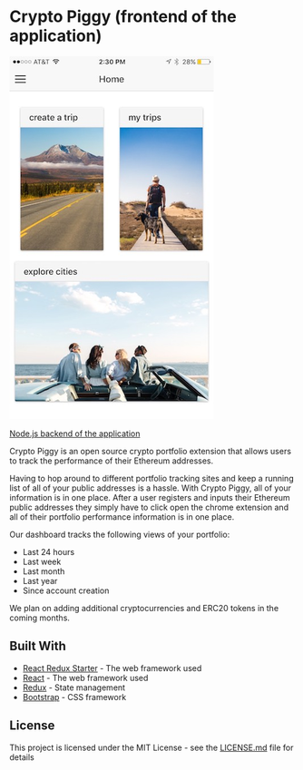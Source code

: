 # Crypto Piggy (frontend of the application)

![screenshot](https://github.com/ith-harvey/destination-travel/blob/master/screenshot.jpeg)

[Node.js backend of the application](https://github.com/ith-harvey/cryptopiggy-backend)

Crypto Piggy is an open source crypto portfolio extension that allows users to track the performance of their Ethereum addresses.

Having to hop around to different portfolio tracking sites and keep a running list of all of your public addresses is a hassle. With Crypto Piggy, all of your information is in one place. After a user registers and inputs their Ethereum public addresses they simply have to click open the chrome extension and all of their portfolio performance information is in one place.

Our dashboard tracks the following views of your portfolio:
 - Last 24 hours
 - Last week
 - Last month
 - Last year
 - Since account creation

We plan on adding additional cryptocurrencies and ERC20 tokens in the coming months.

## Built With

* [React Redux Starter](https://github.com/davezuko/react-redux-starter-kit) - The web framework used
* [React](https://reactjs.org/) - The web framework used
* [Redux](https://redux.js.org/) - State management
* [Bootstrap](https://react-bootstrap.github.io/) - CSS framework

## License

This project is licensed under the MIT License - see the [LICENSE.md](LICENSE.md) file for details

